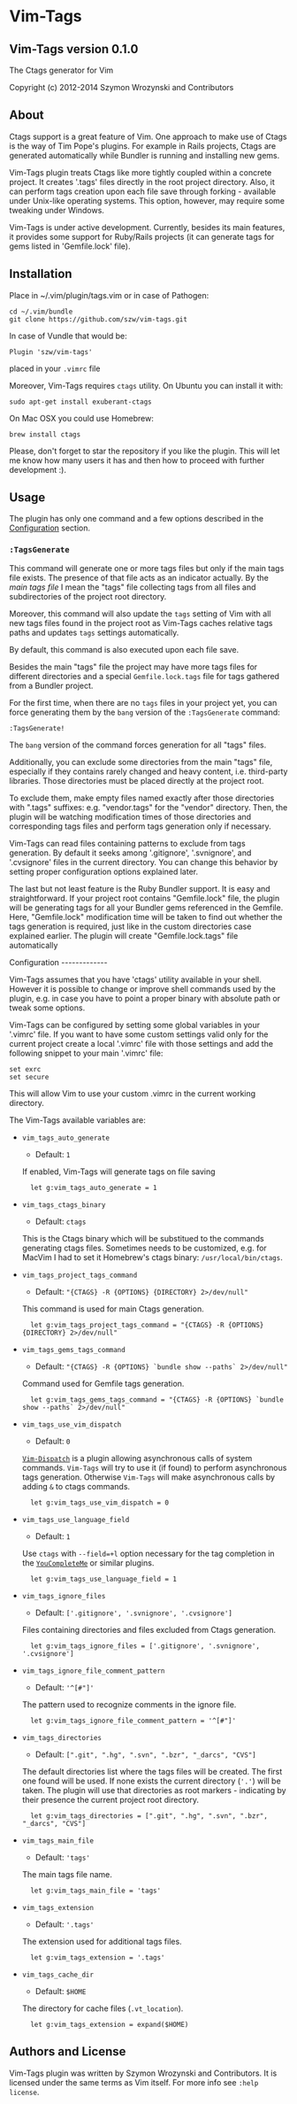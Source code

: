 Vim-Tags
========

Vim-Tags version 0.1.0
----------------------

The Ctags generator for Vim

Copyright (c) 2012-2014 Szymon Wrozynski and Contributors


About
-----

Ctags support is a great feature of Vim. One approach to make use of Ctags is
the way of Tim Pope's plugins. For example in Rails projects, Ctags are
generated automatically while Bundler is running and installing new gems.

Vim-Tags plugin treats Ctags like more tightly coupled within a concrete
project. It creates '.tags' files directly in the root project directory. Also,
it can perform tags creation upon each file save through forking - available
under Unix-like operating systems. This option, however, may require some
tweaking under Windows.

Vim-Tags is under active development. Currently, besides its main features, it
provides some support for Ruby/Rails projects (it can generate tags for gems
listed in 'Gemfile.lock' file).


Installation
------------

Place in ~/.vim/plugin/tags.vim or in case of Pathogen:

    cd ~/.vim/bundle
    git clone https://github.com/szw/vim-tags.git

In case of Vundle that would be:

    Plugin 'szw/vim-tags'

placed in your `.vimrc` file

Moreover, Vim-Tags requires `ctags` utility. On Ubuntu you can install it with:

    sudo apt-get install exuberant-ctags

On Mac OSX you could use Homebrew:

    brew install ctags

Please, don't forget to star the repository if you like the plugin.
This will let me know how many users it has and then how to proceed with further
development :).


Usage
-----

The plugin has only one command and a few options described in the
[Configuration](#configuration) section.

### `:TagsGenerate`

This command will generate one or more tags files but only if the main tags file
exists. The presence of that file acts as an indicator actually. By the _main
tags file_ I mean the "tags" file collecting tags from all files and
subdirectories of the project root directory.

Moreover, this command will also update the `tags` setting of Vim with all new
tags files found in the project root as Vim-Tags caches relative tags paths and
updates `tags` settings automatically.

By default, this command is also executed upon each file save. 

Besides the main "tags" file the project may have more tags files for different
directories and a special `Gemfile.lock.tags` file for tags gathered from
a Bundler project.

For the first time, when there are no `tags` files in your project yet, you can
force generating them by the `bang` version of the `:TagsGenerate` command:

    :TagsGenerate!

The `bang` version of the command forces generation for all "tags" files.

Additionally, you can exclude some directories from the main "tags" file,
especially if they contains rarely changed and heavy content, i.e. third-party
libraries. Those directories must be placed directly at the project root.

To exclude them, make empty files named exactly after those directories with
".tags" suffixes: e.g. "vendor.tags" for the "vendor" directory. Then, the
plugin will be watching modification times of those directories and
corresponding tags files and perform tags generation only if necessary.

Vim-Tags can read files containing patterns to exclude from tags generation. By
default it seeks among '.gitignore', '.svnignore', and '.cvsignore' files in the
current directory. You can change this behavior by setting proper configuration
options explained later.

The last but not least feature is the Ruby Bundler support. It is easy and
straightforward. If your project root contains "Gemfile.lock" file, the plugin
will be generating tags for all your Bundler gems referenced in the Gemfile.
Here, "Gemfile.lock" modification time will be taken to find out whether the
tags generation is required, just like in the custom directories case explained
earlier. The plugin will create "Gemfile.lock.tags" file automatically


<div id="configuration"></div>
Configuration
-------------

Vim-Tags assumes that you have 'ctags' utility available in your shell. However
it is possible to change or improve shell commands used by the plugin, e.g. in
case you have to point a proper binary with absolute path or tweak some options.

Vim-Tags can be configured by setting some global variables in your '.vimrc'
file. If you want to have some custom settings valid only for the current
project create a local '.vimrc' file with those settings and add the following
snippet to your main '.vimrc' file:

    set exrc
    set secure

This will allow Vim to use your custom .vimrc in the current working directory.

The Vim-Tags available variables are:


* `vim_tags_auto_generate`

    * Default: `1`

    If enabled, Vim-Tags will generate tags on file saving

        let g:vim_tags_auto_generate = 1


* `vim_tags_ctags_binary`

    * Default: `ctags`

    This is the Ctags binary which will be substitued to the commands generating
    ctags files. Sometimes needs to be customized, e.g. for MacVim I had to set
    it Homebrew's ctags binary: `/usr/local/bin/ctags`.


* `vim_tags_project_tags_command`

    * Default: `"{CTAGS} -R {OPTIONS} {DIRECTORY} 2>/dev/null"`

    This command is used for main Ctags generation.

        let g:vim_tags_project_tags_command = "{CTAGS} -R {OPTIONS} {DIRECTORY} 2>/dev/null"


* `vim_tags_gems_tags_command`

    * Default: ``"{CTAGS} -R {OPTIONS} `bundle show --paths` 2>/dev/null"``

    Command used for Gemfile tags generation.

        let g:vim_tags_gems_tags_command = "{CTAGS} -R {OPTIONS} `bundle show --paths` 2>/dev/null"


* `vim_tags_use_vim_dispatch`

    * Default: `0`

    [`Vim-Dispatch`](https://github.com/tpope/vim-dispatch) is a plugin allowing
    asynchronous calls of system commands. `Vim-Tags` will try to use it (if
    found) to perform asynchronous tags generation.  Otherwise `Vim-Tags` will
    make asynchronous calls by adding `&` to ctags commands.

        let g:vim_tags_use_vim_dispatch = 0


* `vim_tags_use_language_field`

    * Default: `1`

    Use `ctags` with `--field=+l` option necessary for the tag completion in the
    [`YouCompleteMe`](https://github.com/Valloric/YouCompleteMe) or similar plugins.

        let g:vim_tags_use_language_field = 1


* `vim_tags_ignore_files`

    * Default: `['.gitignore', '.svnignore', '.cvsignore']`

    Files containing directories and files excluded from Ctags generation.

        let g:vim_tags_ignore_files = ['.gitignore', '.svnignore', '.cvsignore']


* `vim_tags_ignore_file_comment_pattern`

    * Default: `'^[#"]'`

    The pattern used to recognize comments in the ignore file.

        let g:vim_tags_ignore_file_comment_pattern = '^[#"]'


* `vim_tags_directories`

    * Default: `[".git", ".hg", ".svn", ".bzr", "_darcs", "CVS"]`

    The default directories list where the tags files will be created. The first
    one found will be used. If none exists the current directory (`'.'`) will be
    taken. The plugin will use that directories as root markers - indicating by
    their presence the current project root directory.

        let g:vim_tags_directories = [".git", ".hg", ".svn", ".bzr", "_darcs", "CVS"]


* `vim_tags_main_file`

    * Default: `'tags'`

    The main tags file name.

        let g:vim_tags_main_file = 'tags'


* `vim_tags_extension`

    * Default: `'.tags'`

    The extension used for additional tags files.

        let g:vim_tags_extension = '.tags'


* `vim_tags_cache_dir`

    * Default: `$HOME`

    The directory for cache files (`.vt_location`).

        let g:vim_tags_extension = expand($HOME)


Authors and License
-------------------

Vim-Tags plugin was written by Szymon Wrozynski and Contributors. It is licensed
under the same terms as Vim itself. For more info see `:help license`.

